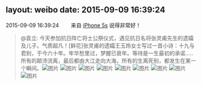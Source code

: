 layout: weibo
date: 2015-09-09 16:39:24
---
2015-09-09 16:39:24  &nbsp;&nbsp;&nbsp;&nbsp;&nbsp;&nbsp; 来自 <a href="sinaweibo://customweibosource" rel="nofollow">iPhone 5s</a>
说得非常好！
>  @袁立: 今天参加抗日阵亡将士公祭仪式，遇见抗日名将张灵甫先生的遗孀及儿子。气质超凡！[鲜花]张灵甫的遗孀王玉玲女士写过一首小诗：十九与君别，于今六十年。年华愁里过，梦醒已衰年。等待是一生最初的承诺.....所有的颠沛流离，最后都由大江走向大海，所有的生离死别，都发生在某一个瞬间。 ​​​
>  ![图片](https://ww2.sinaimg.cn/large/473ed7c0jw1evw6zkzsabj208w05lglz.jpg)
>  ![图片](https://ww4.sinaimg.cn/large/473ed7c0jw1evw6zkmkqvj20hs0hsjt8.jpg)
>  ![图片](https://ww2.sinaimg.cn/large/473ed7c0jw1evw6zlf8o0j207g0ba74n.jpg)
>  ![图片](https://ww2.sinaimg.cn/large/473ed7c0jw1evw6zlz8l5j20eq0goadp.jpg)
>  ![图片](https://ww3.sinaimg.cn/large/473ed7c0jw1evw6znac7oj20qo0zkn3j.jpg)
>  ![图片](https://ww2.sinaimg.cn/large/473ed7c0jw1evw6zon96fj20qo0zkdp7.jpg)
>  ![图片](https://ww1.sinaimg.cn/large/473ed7c0jw1evw6zqghm1j20qo0zktgr.jpg)
>  ![图片](https://ww3.sinaimg.cn/large/473ed7c0jw1evw6zro276j20qo0zk0zv.jpg)
>  ![图片](https://ww4.sinaimg.cn/large/473ed7c0jw1evw6zt79e5j20qo0zk46e.jpg)
